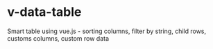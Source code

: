 # v-data-table
Smart table using vue.js - sorting columns, filter by string, child rows, customs columns, custom row data
